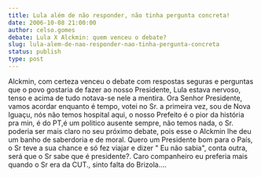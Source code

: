 ```yaml
---
title: Lula além de não responder, não tinha pergunta concreta!
date: 2006-10-08 21:00:00
author: celso.gomes
debate: Lula X Alckmin: quem venceu o debate?
slug: lula-alem-de-nao-responder-nao-tinha-pergunta-concreta
status: publish 
type: post
---
```


Alckmin, com certeza venceu o debate com respostas seguras e perguntas que o povo gostaria de fazer ao nosso Presidente, Lula estava nervoso, tenso e acima de tudo notava-se nele a mentira. Ora Senhor Presidente, vamos acordar enquanto é tempo, votei no Sr. a primeira vez, sou de Nova Iguaçu, nós não temos hospital aqui, o nosso Prefeito é o pior da história pra min, é do PT,é um politico ausente sempre, não temos nada, o Sr. poderia ser mais claro no seu próximo debate, pois esse o Alckmin lhe deu um banho de saberdoria e de moral. Quero um Presidente bom para o País, o Sr teve a sua chance e só fez viajar e dizer " Eu não sabia", conta outra, será que o Sr sabe que é presidente?. Caro companheiro eu preferia mais quando o Sr era da CUT., sinto falta do Brizola....

